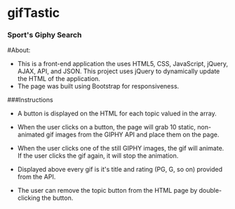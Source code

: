 # gifTastic


### Sport's Giphy Search

#About:
* This is a front-end application the uses HTML5, CSS, JavaScript, jQuery, AJAX, API, and JSON. This project uses jQuery to dynamically update the HTML of the application.
* The page was built using Bootstrap for responsiveness.


###Instructions
 * A button is displayed on the HTML for each topic valued in the array.   

* When the user clicks on a button, the page will grab 10 static, non-animated gif images from the GIPHY API and place them on the page.

* When the user clicks one of the still GIPHY images, the gif will animate. If the user clicks the gif again, it will stop the animation. 

* Displayed above every gif is it's title and rating (PG, G, so on) provided from the API.

* The user can remove the topic button from the HTML page by double-clicking the button. 
   
 